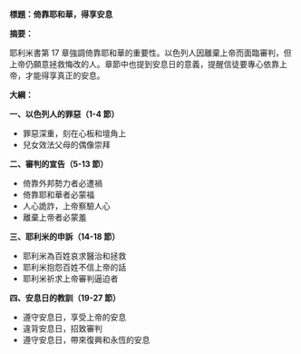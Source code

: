 **標題：倚靠耶和華，得享安息**

**摘要：**

耶利米書第 17 章強調倚靠耶和華的重要性。以色列人因離棄上帝而面臨審判，但上帝仍願意拯救悔改的人。章節中也提到安息日的意義，提醒信徒要專心依靠上帝，才能得享真正的安息。

**大綱：**

**一、以色列人的罪惡（1-4 節）**
* 罪惡深重，刻在心板和壇角上
* 兒女效法父母的偶像崇拜

**二、審判的宣告（5-13 節）**
* 倚靠外邦勢力者必遭禍
* 倚靠耶和華者必蒙福
* 人心詭詐，上帝察驗人心
* 離棄上帝者必蒙羞

**三、耶利米的申訴（14-18 節）**
* 耶利米為百姓哀求醫治和拯救
* 耶利米抱怨百姓不信上帝的話
* 耶利米祈求上帝審判逼迫者

**四、安息日的教訓（19-27 節）**
* 遵守安息日，享受上帝的安息
* 違背安息日，招致審判
* 遵守安息日，帶來復興和永恆的安息